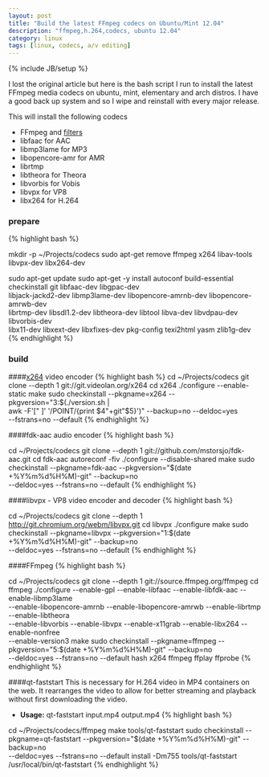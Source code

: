 ```yaml
---
layout: post
title: "Build the latest FFmpeg codecs on Ubuntu/Mint 12.04"
description: "ffmpeg,h.264,codecs, ubuntu 12.04"
category: linux
tags: [linux, codecs, a/v editing]
---
```

{% include JB/setup %}

I lost the original article but here is the bash script I run to install the latest FFmpeg media codecs on ubuntu, mint, elementary and arch distros. I have a good back up system and so I wipe and reinstall with every major release.

This will install the following codecs
* FFmpeg and [filters](http://ffmpeg.org/trac/ffmpeg/wiki/FilteringGuide#ListofFilters)
* libfaac for AAC
* libmp3lame for MP3
* libopencore-amr for AMR
* librtmp
* libtheora for Theora
* libvorbis for Vobis
* libvpx for VP8
* libx264 for H.264

### prepare

{% highlight bash %}

mkdir -p ~/Projects/codecs
sudo apt-get remove ffmpeg x264 libav-tools libvpx-dev libx264-dev

sudo apt-get update
sudo apt-get -y install autoconf build-essential checkinstall git libfaac-dev libgpac-dev \
  libjack-jackd2-dev libmp3lame-dev libopencore-amrnb-dev libopencore-amrwb-dev \
  librtmp-dev libsdl1.2-dev libtheora-dev libtool libva-dev libvdpau-dev libvorbis-dev \
  libx11-dev libxext-dev libxfixes-dev pkg-config texi2html yasm zlib1g-dev
{% endhighlight %}


### build 

####[x264](http://ffmpeg.org/trac/ffmpeg/wiki/x264EncodingGuide) video encoder
{% highlight bash %}
cd ~/Projects/codecs
git clone --depth 1 git://git.videolan.org/x264
cd x264
./configure --enable-static
make
sudo checkinstall --pkgname=x264 --pkgversion="3:$(./version.sh | \
  awk -F'[" ]' '/POINT/{print $4"+git"$5}')" --backup=no --deldoc=yes \
  --fstrans=no --default
{% endhighlight %}


####fdk-aac audio encoder
{% highlight bash %}

cd ~/Projects/codecs
git clone --depth 1 git://github.com/mstorsjo/fdk-aac.git
cd fdk-aac
autoreconf -fiv
./configure --disable-shared
make
sudo checkinstall --pkgname=fdk-aac --pkgversion="$(date +%Y%m%d%H%M)-git" --backup=no \
  --deldoc=yes --fstrans=no --default
{% endhighlight %}

####libvpx - VP8 video encoder and decoder
{% highlight bash %}

cd ~/Projects/codecs
git clone --depth 1 http://git.chromium.org/webm/libvpx.git
cd libvpx
./configure
make
sudo checkinstall --pkgname=libvpx --pkgversion="1:$(date +%Y%m%d%H%M)-git" --backup=no \
  --deldoc=yes --fstrans=no --default
{% endhighlight %}

####FFmpeg
{% highlight bash %}

cd ~/Projects/codecs
git clone --depth 1 git://source.ffmpeg.org/ffmpeg
cd ffmpeg
./configure --enable-gpl --enable-libfaac --enable-libfdk-aac --enable-libmp3lame \
  --enable-libopencore-amrnb --enable-libopencore-amrwb --enable-librtmp --enable-libtheora \
  --enable-libvorbis --enable-libvpx --enable-x11grab --enable-libx264 --enable-nonfree \
  --enable-version3
make
sudo checkinstall --pkgname=ffmpeg --pkgversion="5:$(date +%Y%m%d%H%M)-git" --backup=no \
  --deldoc=yes --fstrans=no --default
hash x264 ffmpeg ffplay ffprobe
{% endhighlight %}

####qt-faststart 
This is necessary for H.264 video in MP4 containers on the web. It rearranges the video to allow for better streaming and playback without first downloading the video. 

* __Usage:__ qt-faststart input.mp4 output.mp4
{% highlight bash %}

cd ~/Projects/codecs/ffmpeg
make tools/qt-faststart
sudo checkinstall --pkgname=qt-faststart --pkgversion="$(date +%Y%m%d%H%M)-git" --backup=no \
  --deldoc=yes --fstrans=no --default install -Dm755 tools/qt-faststart \
  /usr/local/bin/qt-faststart
{% endhighlight %}

